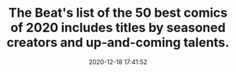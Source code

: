 ---
date: 2020-12-18 17:41:52
link:
  source: pocket
  source_url: https://getpocket.com
  text: The Beat's list of the 50 best comics of 2020 includes titles by seasoned
    creators and up-and-coming talents.
  url: https://www.comicsbeat.com/the-50-best-comics-of-2020/
source: pocket
syndicated:
- type: pocket
  url: https://www.comicsbeat.com/the-50-best-comics-of-2020/
- type: mastodon
  url: https://mastodon.technology/users/roytang/statuses/105402454751744147
- type: twitter
  url: https://twitter.com/roytang/statuses/1339991416810864641/
title: The Beat's list of the 50 best comics of 2020 includes titles by seasoned creators
  and up-and-coming talents.
---